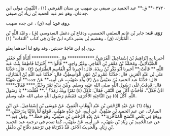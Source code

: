 ٣٧٢٠ -** ق:** عبد الحميد بن صيفي بن صهيب بن سنان القرشي (١) ، التَّيْمِيّ، مولى ابن جدعان، وهو عم عبد الحميد بْن زياد بْن صيفي.

**روى عن:** أبيه (ق) ، عن جده صهيب.

**رَوَى عَنه:** جابر بْن غانم السلقي الحمصي، ودفاع بْن دغفل السدوسي (ق) ، وعَبْد اللَّهِ بْن الْمُبَارَك (ق) ، وهشيم بْن بشير.ذكره ابنُ حِبَّان فِي كتاب "الثقات" (١) .

روى لِهِ ابن مَاجَهْ حديثين، وقد وقع لنا أحدهما بعلو.

أخبرنا بِهِ إِبْرَاهِيمُ بْنُ إِسْمَاعِيلَ الْقُرَشِيُّ،************ قال:************ أَنْبَأَنَا أَبُو جَعْفَرٍ الصَّيْدَلانِيُّ، ومُحَمَّدُ بْنُ مَعْمَرِ بْنِ الْفَاخِرِ، وغَيْرُ واحِدٍ،** قَالُوا:** أَخْبَرَتْنا فَاطِمَةُ بِنْتُ عَبد اللَّهِ،** قَالَتْ:** أخبرنا أَبُو بَكْرِ بْنُ رِيذَةَ، قال: أخبرنا أَبُو الْقَاسِمِ الطَّبَرَانِيّ (٢) ، قال: حَدَّثَنَا علي بْن عَبْدِ الْعَزِيزِ، قال: حَدَّثَنَا عَمْرو بْنُ عَوْنٍ الْوَاسِطِيُّ، قال: حَدَّثَنَا عَبد اللَّهِ بْنُ الْمُبَارَكِ، قال: حَدَّثَنَا عبد الحميد بْنُ صَيْفِيٍّ مِنْ (٣) ولَدِ صُهَيْبٍ، عَن أَبِيهِ،** عَنْ جده:** أن صُهَيْبًا قال: قَدِمْتُ عَلَى رَسُولِ اللَّهِ صلى الله عليه وسلم. وبَيْنَ يَدَيْهِ تَمْرٌ وخُبْزٌ،**** فَقَالَ:**** ادْنُ فَكُلْ"، فَأَخَذْتُ آكُلُ مِنَ التَّمْرِ، فَقَالَ: تَأْكُلُ (٤) تَمْرًا وبِكَ رَمَدٌ؟ "،** فَقُلْتُ:** يَا رَسُولَ اللَّهِ. آكُلُ (٥) مِنَ النَّاحِيَةِ الأُخْرَى، فَتَبَسَّمَ رَسُول اللَّهِ صلى الله عليه وسلم.

رَوَاهُ (٦) عَنْ عَبْدِ الرَّحْمَنِ بْنِ عَبْدِ الْوَهَّابِ الْعَمِيِّ، عَنْ مُوسَى بْنِ إِسْمَاعِيلَ. عَنِ ابْنِ المبارك، عن عبد الحميد بْنِ صَيْفِيٍّ، عَن أَبِيهِ، عَنْ جَدِّهِ صُهَيْبٍ، فَوَقَعَ لَنَا عَالِيًا بِدَرَجَتَيْنِ،** ووَقَعَ فِي بَعْضِ النُّسَخِ الْمُتَأَخِّرَةِ:** عَنْ عَبْدِ الرَّحْمَنِ بْنِ صَيْفِيٍّ، وهُوَ خَطَأٌ،** وقِيلَ فِيهِ:** عن عبدالْحَمِيدِ بْنِ زِيَادِ بْنِ صُهَيْبٍ، عَن أَبِيهِ، عَنْ صُهَيْبٍ، كَمَا تقدم في ترجمة عبد الحميد بْنِ زِيَادٍ. والْحَدِيثُ الآخَرُ، قَدْ ذَكَرْنَاهُ فِي تَرْجَمَةِ دَفَّاعِ بْنِ دَغْفَلٍ.